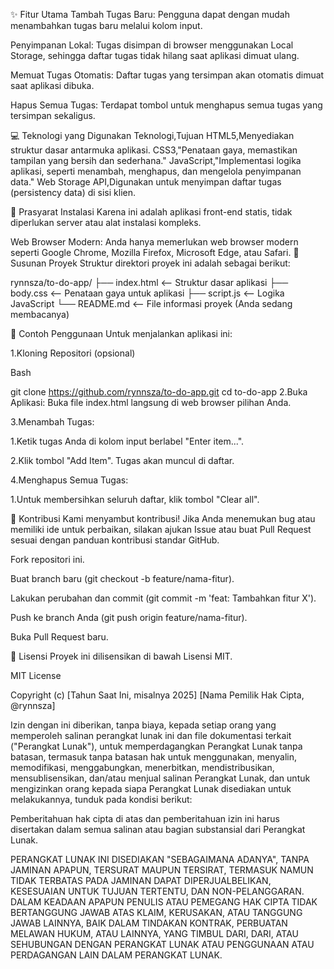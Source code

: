 ✨ Fitur Utama
Tambah Tugas Baru: Pengguna dapat dengan mudah menambahkan tugas baru melalui kolom input.

Penyimpanan Lokal: Tugas disimpan di browser menggunakan Local Storage, sehingga daftar tugas tidak hilang saat aplikasi dimuat ulang.

Memuat Tugas Otomatis: Daftar tugas yang tersimpan akan otomatis dimuat saat aplikasi dibuka.

Hapus Semua Tugas: Terdapat tombol untuk menghapus semua tugas yang tersimpan sekaligus.

💻 Teknologi yang Digunakan
Teknologi,Tujuan
HTML5,Menyediakan struktur dasar antarmuka aplikasi.
CSS3,"Penataan gaya, memastikan tampilan yang bersih dan sederhana."
JavaScript,"Implementasi logika aplikasi, seperti menambah, menghapus, dan mengelola penyimpanan data."
Web Storage API,Digunakan untuk menyimpan daftar tugas (persistency data) di sisi klien.

🔧 Prasyarat Instalasi
Karena ini adalah aplikasi front-end statis, tidak diperlukan server atau alat instalasi kompleks.

Web Browser Modern: Anda hanya memerlukan web browser modern seperti Google Chrome, Mozilla Firefox, Microsoft Edge, atau Safari.
📂 Susunan Proyek
Struktur direktori proyek ini adalah sebagai berikut:

rynnsza/to-do-app/
├── index.html          <-- Struktur dasar aplikasi
├── body.css            <-- Penataan gaya untuk aplikasi
├── script.js           <-- Logika JavaScript
└── README.md           <-- File informasi proyek (Anda sedang membacanya)

🚀 Contoh Penggunaan
Untuk menjalankan aplikasi ini:

1.Kloning Repositori (opsional)

Bash

git clone https://github.com/rynnsza/to-do-app.git
cd to-do-app
2.Buka Aplikasi: Buka file index.html langsung di web browser pilihan Anda.

3.Menambah Tugas:

  1.Ketik tugas Anda di kolom input berlabel "Enter item...".

  2.Klik tombol "Add Item". Tugas akan muncul di daftar.

4.Menghapus Semua Tugas:

  1.Untuk membersihkan seluruh daftar, klik tombol "Clear all".

👋 Kontribusi
Kami menyambut kontribusi! Jika Anda menemukan bug atau memiliki ide untuk perbaikan, silakan ajukan Issue atau buat Pull Request sesuai dengan panduan kontribusi standar GitHub.

Fork repositori ini.

Buat branch baru (git checkout -b feature/nama-fitur).

Lakukan perubahan dan commit (git commit -m 'feat: Tambahkan fitur X').

Push ke branch Anda (git push origin feature/nama-fitur).

Buka Pull Request baru.

📜 Lisensi
Proyek ini dilisensikan di bawah Lisensi MIT.

MIT License

Copyright (c) [Tahun Saat Ini, misalnya 2025] [Nama Pemilik Hak Cipta, @rynnsza]

Izin dengan ini diberikan, tanpa biaya, kepada setiap orang yang memperoleh salinan perangkat lunak ini dan file dokumentasi terkait ("Perangkat Lunak"), untuk memperdagangkan Perangkat Lunak tanpa batasan, termasuk tanpa batasan hak untuk menggunakan, menyalin, memodifikasi, menggabungkan, menerbitkan, mendistribusikan, mensublisensikan, dan/atau menjual salinan Perangkat Lunak, dan untuk mengizinkan orang kepada siapa Perangkat Lunak disediakan untuk melakukannya, tunduk pada kondisi berikut:

Pemberitahuan hak cipta di atas dan pemberitahuan izin ini harus disertakan dalam semua salinan atau bagian substansial dari Perangkat Lunak.

PERANGKAT LUNAK INI DISEDIAKAN "SEBAGAIMANA ADANYA", TANPA JAMINAN APAPUN, TERSURAT MAUPUN TERSIRAT, TERMASUK NAMUN TIDAK TERBATAS PADA JAMINAN DAPAT DIPERJUALBELIKAN, KESESUAIAN UNTUK TUJUAN TERTENTU, DAN NON-PELANGGARAN. DALAM KEADAAN APAPUN PENULIS ATAU PEMEGANG HAK CIPTA TIDAK BERTANGGUNG JAWAB ATAS KLAIM, KERUSAKAN, ATAU TANGGUNG JAWAB LAINNYA, BAIK DALAM TINDAKAN KONTRAK, PERBUATAN MELAWAN HUKUM, ATAU LAINNYA, YANG TIMBUL DARI, DARI, ATAU SEHUBUNGAN DENGAN PERANGKAT LUNAK ATAU PENGGUNAAN ATAU PERDAGANGAN LAIN DALAM PERANGKAT LUNAK.
